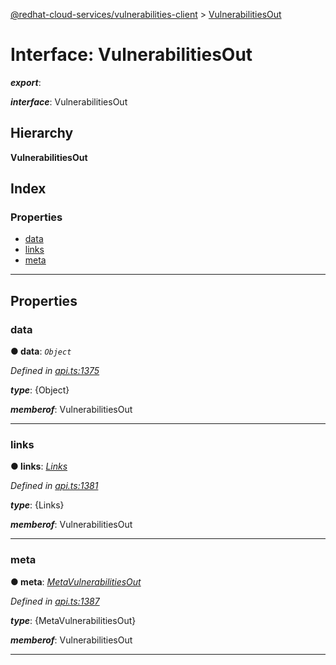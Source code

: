 [@redhat-cloud-services/vulnerabilities-client](../README.md) > [VulnerabilitiesOut](../interfaces/vulnerabilitiesout.md)

# Interface: VulnerabilitiesOut

*__export__*: 

*__interface__*: VulnerabilitiesOut

## Hierarchy

**VulnerabilitiesOut**

## Index

### Properties

* [data](vulnerabilitiesout.md#data)
* [links](vulnerabilitiesout.md#links)
* [meta](vulnerabilitiesout.md#meta)

---

## Properties

<a id="data"></a>

###  data

**● data**: *`Object`*

*Defined in [api.ts:1375](https://github.com/RedHatInsights/javascript-clients/blob/master/packages/vulnerabilities/api.ts#L1375)*

*__type__*: {Object}

*__memberof__*: VulnerabilitiesOut

___
<a id="links"></a>

###  links

**● links**: *[Links](links.md)*

*Defined in [api.ts:1381](https://github.com/RedHatInsights/javascript-clients/blob/master/packages/vulnerabilities/api.ts#L1381)*

*__type__*: {Links}

*__memberof__*: VulnerabilitiesOut

___
<a id="meta"></a>

###  meta

**● meta**: *[MetaVulnerabilitiesOut](metavulnerabilitiesout.md)*

*Defined in [api.ts:1387](https://github.com/RedHatInsights/javascript-clients/blob/master/packages/vulnerabilities/api.ts#L1387)*

*__type__*: {MetaVulnerabilitiesOut}

*__memberof__*: VulnerabilitiesOut

___

